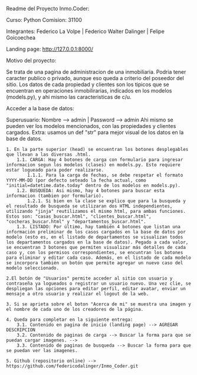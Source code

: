 Readme del Proyecto Inmo.Coder:

Curso: Python
Comision: 31100 

Integrantes: Federico La Volpe | Federico Walter Dalinger | Felipe Goicoechea

Landing page: http://127.0.0.1:8000/

Motivo del proyecto: 

Se trata de una pagina de administracion de una inmobiliaria. Podria tener caracter publico o privado, aunque eso queda a criterio del poseedor del sitio. Los datos de cada propiedad y clientes son los tipicos que se encuentran en operaciones inmobilirarias, indicados en los modelos (models.py), y ahi mismo las caracteristicas de c/u.

Acceder a la base de datos:

Superusuario: Nombre --> admin | Password --> admin
Ahi mismo se pueden ver los modelos mencionados, con las propiedades y clientes cargados.
Extra: usamos un def "str" para mejor visual de los datos en la base de datos.

    1. En la parte superior (head) se encuentran los botones desplegables que llevan a las diversas .html.
        1.1. CARGA: Hay 4 botones de carga con formulario para ingresar informacion segun los modelos (clases) en models.py. Esto requiere estar logueado para poder realizarse.
            1.1.1. Para la carga de fechas, se debe respetar el formato YYYY-MM-DD (por defecto seteado la fecha actual, como "initial=datetime.date.today" dentro de los modelos en models.py).
        1.2. BUSQUEDA: Asi mismo, hay 4 botones para buscar esta informacion (tambien por formulario).
            1.2.1. Si bien en la clase se explico que para la busqueda y el resultado de busqueda se utilizaran dos HTML independientes, utilizando "jinja" reutilizamos el mismo html, para ambas funciones. Estos son: "casas_buscar.html", "clientes_buscar.html", "cocheras_buscar.html" y "departamentos_buscar.html".
        1.3. LISTADO: Por último, hay también 4 botones que listan una información preliminar de los casos cargados en la base de datos por modelo (esto es, en el listado de departamentos se visualizan todos los departamentos cargados en la base de datos). Pegado a cada valor, se encuentran 3 botones que permiten visualizar más detalles de cada caso y, con los permisos correspondientes, se encuntran los botones para eliminar y editar cada caso. Además, en el listado de cada modelo se incorpora también un botón que permite agregar un nuevo caso del modelo seleccionado.
    
    2.El botón de "Usuarios" permite acceder al sitio con usuario y contraseña ya logueados o registrar un usuario nuevo. Una vez clie, se despliegan las opciones para editar perfil, editar avatar, enviar un mensaje a otro usuario y realizar el logout de la web.

    3. Si se aprieta sobre el boton "Acerca de mi" se muestra una imagen y el nombre de cada uno de los creadores de la página.
    
    4. Queda para completar en la siguiente entrega:
        3.1. Contenido en pagina de inicio (landing page) --> AGREGAR DESCRIPCION 
        3.2. Contenido de paginas de carga --> Buscar la forma para que se puedan cargar imagenes. -->
        3.3. Contenido de paginas de busqueda --> Buscar la forma para que se puedan ver las imagenes.

    5. Github (repositorio online) --> https://github.com/federicodalinger/Inmo_Coder.git
    

